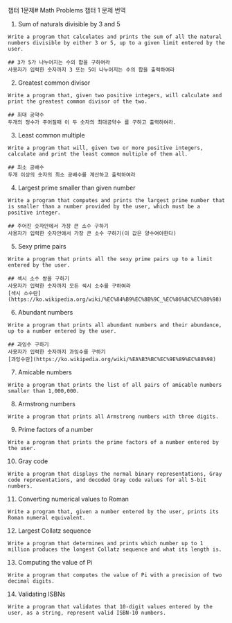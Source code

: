 챕터 1문제# Math Problems
챕터 1 문제 번역

1. Sum of naturals divisible by 3 and 5
```
Write a program that calculates and prints the sum of all the natural numbers divisible by either 3 or 5, up to a given limit entered by the user.

## 3가 5가 나누어지는 수의 합을 구하여라
사용자가 입력한 숫자까지 3 또는 5이 나누어지는 수의 합을 출력하여라
```

2. Greatest common divisor
```
Write a program that, given two positive integers, will calculate and print the greatest common divisor of the two.

## 최대 공약수
두개의 정수가 주어질때 이 두 숫자의 최대공약수 를 구하고 출력하여라.
```

3. Least common multiple
```
Write a program that will, given two or more positive integers, calculate and print the least common multiple of them all.

## 최소 공배수
두개 이상의 숫자의 최소 공배수를 계산하고 출력하여라
```

4. Largest prime smaller than given number
```
Write a program that computes and prints the largest prime number that is smaller than a number provided by the user, which must be a positive integer.

## 주어진 숫자안에서 가장 큰 소수 구하기
사용자가 입력한 숫자안에서 가장 큰 소수 구하기(이 값은 양수여야한다)
```

5. Sexy prime pairs
```
Write a program that prints all the sexy prime pairs up to a limit entered by the user.

## 섹시 소수 쌍을 구하기
사용자가 입력한 숫자까지 모든 섹시 소수를 구하여라
[섹시 소수란](https://ko.wikipedia.org/wiki/%EC%84%B9%EC%8B%9C_%EC%86%8C%EC%88%98)
```

6. Abundant numbers
```
Write a program that prints all abundant numbers and their abundance, up to a number entered by the user.

## 과잉수 구하기
사용자가 입력한 숫자까지 과잉수를 구하기
[과잉수란](https://ko.wikipedia.org/wiki/%EA%B3%BC%EC%9E%89%EC%88%98)
```

7. Amicable numbers
```
Write a program that prints the list of all pairs of amicable numbers smaller than 1,000,000. 
```

8. Armstrong numbers
```
Write a program that prints all Armstrong numbers with three digits.
```

9. Prime factors of a number
```
Write a program that prints the prime factors of a number entered by the user.
```

10. Gray code
```
Write a program that displays the normal binary representations, Gray code representations, and decoded Gray code values for all 5-bit numbers.
```

11. Converting numerical values to Roman
```
Write a program that, given a number entered by the user, prints its Roman numeral equivalent. 
```

12. Largest Collatz sequence
```
Write a program that determines and prints which number up to 1 million produces the longest Collatz sequence and what its length is.
```

13. Computing the value of Pi
```
Write a program that computes the value of Pi with a precision of two decimal digits.
```

14. Validating ISBNs
```
Write a program that validates that 10-digit values entered by the user, as a string, represent valid ISBN-10 numbers.
```
